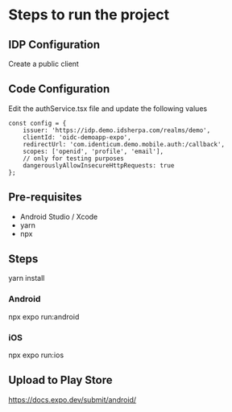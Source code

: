# Steps to run the project

## IDP Configuration

Create a public client

## Code Configuration

Edit the authService.tsx file and update the following values
    
```
const config = {
    issuer: 'https://idp.demo.idsherpa.com/realms/demo',
    clientId: 'oidc-demoapp-expo',
    redirectUrl: 'com.identicum.demo.mobile.auth:/callback',
    scopes: ['openid', 'profile', 'email'],
    // only for testing purposes
    dangerouslyAllowInsecureHttpRequests: true
};
```

## Pre-requisites 
- Android Studio / Xcode
- yarn
- npx


## Steps 
yarn install

### Android 
npx expo run:android

### iOS 
npx expo run:ios


## Upload to Play Store 

https://docs.expo.dev/submit/android/